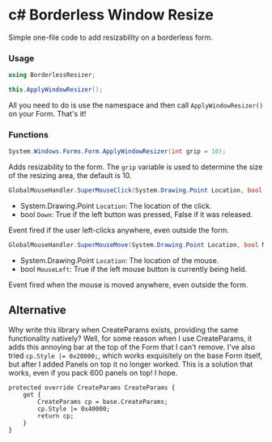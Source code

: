 # c# Borderless Window Resize

Simple one-file code to add resizability on a borderless form.

### Usage

```cs
using BorderlessResizer;

this.ApplyWindowResizer();
```

All you need to do is use the namespace and then call `ApplyWindowResizer()` on your Form. That's it!

### Functions

```cs
System.Windows.Forms.Form.ApplyWindowResizer(int grip = 10);
```

Adds resizability to the form. The `grip` variable is used to determine the size of the resizing area, the default is 10.

```cs
GlobalMouseHandler.SuperMouseClick(System.Drawing.Point Location, bool Down)
```

 * System.Drawing.Point `Location`: The location of the click.
 * bool `Down`: True if the left button was pressed, False if it was released.

Event fired if the user left-clicks anywhere, even outside the form.

```cs
GlobalMouseHandler.SuperMouseMove(System.Drawing.Point Location, bool MouseLeft)
```

 * System.Drawing.Point `Location`: The location of the mouse.
 * bool `MouseLeft`: True if the left mouse button is currently being held.

Event fired when the mouse is moved anywhere, even outside the form.

## Alternative

Why write this library when CreateParams exists, providing the same functionality natively? Well, for some reason when I use CreateParams, it adds this annoying bar at the top of the Form that I can't remove. I've also tried `cp.Style |= 0x20000;`, which works exquisitely on the base Form itself, but after I added Panels on top it no longer worked. This is a solution that works, even if you pack 600 panels on top! I hope.

```
protected override CreateParams CreateParams {
    get {
        CreateParams cp = base.CreateParams;
        cp.Style |= 0x40000;
        return cp;
    }
}
```
